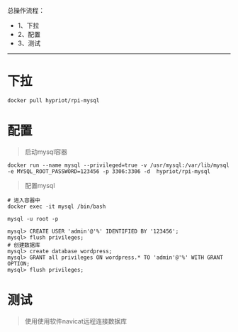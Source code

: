总操作流程：
- 1、下拉
- 2、配置
- 3、测试

***

# 下拉

```
docker pull hypriot/rpi-mysql
```

# 配置

> 启动mysql容器

```
docker run --name mysql --privileged=true -v /usr/mysql:/var/lib/mysql  -e MYSQL_ROOT_PASSWORD=123456 -p 3306:3306 -d  hypriot/rpi-mysql 
```

> 配置mysql

```shell
# 进入容器中
docker exec -it mysql /bin/bash  

mysql -u root -p
```

```shell
mysql> CREATE USER 'admin'@'%' IDENTIFIED BY '123456';
mysql> flush privileges;
# 创建数据库
mysql> create database wordpress;
mysql> GRANT all privileges ON wordpress.* TO 'admin'@'%' WITH GRANT OPTION;
mysql> flush privileges; 
```

# 测试

> 使用使用软件navicat远程连接数据库
